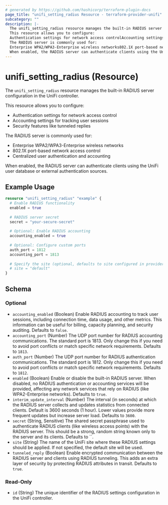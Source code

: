```yaml
---
# generated by https://github.com/hashicorp/terraform-plugin-docs
page_title: "unifi_setting_radius Resource - terraform-provider-unifi"
subcategory: ""
description: |-
  The unifi_setting_radius resource manages the built-in RADIUS server configuration in the UniFi controller.
  This resource allows you to configure:
  Authentication settings for network access controlAccounting settings for tracking user sessionsSecurity features like tunneled replies
  The RADIUS server is commonly used for:
  Enterprise WPA2/WPA3-Enterprise wireless networks802.1X port-based network access controlCentralized user authentication and accounting
  When enabled, the RADIUS server can authenticate clients using the UniFi user database or external authentication sources.
---
```


# unifi_setting_radius (Resource)

The `unifi_setting_radius` resource manages the built-in RADIUS server configuration in the UniFi controller.

This resource allows you to configure:
  * Authentication settings for network access control
  * Accounting settings for tracking user sessions
  * Security features like tunneled replies

The RADIUS server is commonly used for:
  * Enterprise WPA2/WPA3-Enterprise wireless networks
  * 802.1X port-based network access control
  * Centralized user authentication and accounting

When enabled, the RADIUS server can authenticate clients using the UniFi user database or external authentication sources.

## Example Usage

```terraform
resource "unifi_setting_radius" "example" {
  # Enable RADIUS functionality
  enabled = true
  
  # RADIUS server secret
  secret = "your-secure-secret"
  
  # Optional: Enable RADIUS accounting
  accounting_enabled = true
  
  # Optional: Configure custom ports
  auth_port = 1812
  accounting_port = 1813
  
  # Specify the site (optional, defaults to site configured in provider, otherwise "default")
  # site = "default"
}
```

<!-- schema generated by tfplugindocs -->
## Schema

### Optional

- `accounting_enabled` (Boolean) Enable RADIUS accounting to track user sessions, including connection time, data usage, and other metrics. This information can be useful for billing, capacity planning, and security auditing. Defaults to `false`.
- `accounting_port` (Number) The UDP port number for RADIUS accounting communications. The standard port is 1813. Only change this if you need to avoid port conflicts or match specific network requirements. Defaults to `1813`.
- `auth_port` (Number) The UDP port number for RADIUS authentication communications. The standard port is 1812. Only change this if you need to avoid port conflicts or match specific network requirements. Defaults to `1812`.
- `enabled` (Boolean) Enable or disable the built-in RADIUS server. When disabled, no RADIUS authentication or accounting services will be provided, affecting any network services that rely on RADIUS (like WPA2-Enterprise networks). Defaults to `true`.
- `interim_update_interval` (Number) The interval (in seconds) at which the RADIUS server collects and updates statistics from connected clients. Default is 3600 seconds (1 hour). Lower values provide more frequent updates but increase server load. Defaults to `3600`.
- `secret` (String, Sensitive) The shared secret passphrase used to authenticate RADIUS clients (like wireless access points) with the RADIUS server. This should be a strong, random string known only to the server and its clients. Defaults to ``.
- `site` (String) The name of the UniFi site where these RADIUS settings should be applied. If not specified, the default site will be used.
- `tunneled_reply` (Boolean) Enable encrypted communication between the RADIUS server and clients using RADIUS tunneling. This adds an extra layer of security by protecting RADIUS attributes in transit. Defaults to `true`.

### Read-Only

- `id` (String) The unique identifier of the RADIUS settings configuration in the UniFi controller.

